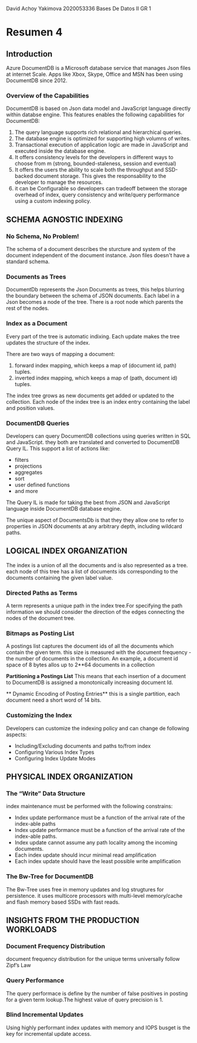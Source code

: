 David Achoy Yakimova
2020053336
Bases De Datos II GR 1
# Resumen 4

## Introduction
Azure DocumentDB is a Microsoft database service that manages Json files at internet Scale. Apps like Xbox, Skype, Office and MSN has been using DocumentDB since 2012. 
### Overview of the Capabilities
DocumentDB is based on Json data model and JavaScript language directly within databse engine. This features enables the following capabilities for DocumentDB:
1. The query language supports rich relational and hierarchical queries.
2. The database engine is optimized for supporting high volumns of writes.
3. Transactional execution of application logic are made in JavaScript and executed inside the database engine.
4. It offers consistency levels for the developers in different ways to choose from m (strong, bounded-staleness, session and eventual)
5. It offers the users the ability to scale both the
throughput and SSD-backed document storage. This gives the responsability to the developer to manage the resources.
6. it can be Configurable so developers can tradeoff between the storage overhead of index, query consistency and write/query performance using a custom indexing policy.

## SCHEMA AGNOSTIC INDEXING

### No Schema, No Problem!

The schema of a document describes the sturcture and system of the document independent of the document instance.
Json files doesn't have a standard schema. 

### Documents as Trees

DocumentDb represents the Json Documents as trees, this helps  blurring the boundary between the
schema of JSON documents. Each label in a Json becomes a node of the tree. There is a root node which parents the rest of the nodes.

### Index as a Document

Every part of the tree is automatic indixing. Each update makes the tree updates the structure of the index.

There are two ways of mapping a document:

1. forward index mapping, which keeps a map of  (document id, path) tuples.
2.  inverted index mapping, which keeps a map of (path, document id) tuples.


The index tree grows as new documents get added or updated to the collection. Each node of the index tree is an index entry containing the label and position values.

### DocumentDB Queries

Developers can query DocumentDB collections using queries written in SQL and JavaScript. they both are translated and converted to DocumentDB Query IL. This support a list of actions like:

- filters
- projections
- aggregates
- sort
- user defined functions 
- and more

The Query IL is made for taking the best from JSON and JavaScript language inside DocumentDB database engine. 

The unique aspect of DocumentsDb is that they they allow one to refer to properties in JSON documents at any arbitrary depth, including wildcard paths.

## LOGICAL INDEX ORGANIZATION

The index is a union of all the documents and is also represented as a tree. each node of this tree has a list of documents ids corresponding to the documents containing the given label value.

### Directed Paths as Terms
A term represents a unique path in the index tree.For specifying the path information we should consider the direction of the edges connecting the nodes of the document tree.

### Bitmaps as Posting List
A postings list captures the document ids of all the documents which contain the given term. this size is measured with the document frequency - the number of documents in the collection. An example, a document id space of 8 bytes allos up to 2**64 documents in a collection

**Partitioning a Postings List** This means that each insertion of a document to DocumentDB is assigned a monotonically increasing document Id.

** Dynamic Encoding of Posting Entries** this is a single partition, each document need a short word of 14 bits.

### Customizing the Index
Developers can customize the indexing policy and can change de following aspects:

- Including/Excluding documents and paths to/from index
- Configuring Various Index Types
- Configuring Index Update Modes

## PHYSICAL INDEX ORGANIZATION
### The “Write” Data Structure
index maintenance must be performed with the following constrains:

- Index update performance must be a function of the arrival rate of the index-able paths
- Index update performance must be a function of the arrival rate of the index-able paths.
- Index update cannot assume any path locality among the incoming documents. 
- Each index update should incur minimal read amplification
- Each index update should have the least possible write amplification


### The Bw-Tree for DocumentDB

The Bw-Tree uses free in memory updates and log strugtures for persistence. it uses multicore processors with multi-level memory/cache and flash memory based SSDs with fast reads.


## INSIGHTS FROM THE PRODUCTION WORKLOADS
### Document Frequency Distribution

document frequency distribution for the unique terms universally follow Zipf’s Law

### Query Performance
The query performace is define by the number of false positives in posting for a given term lookup.The highest value of query precision is 1.

### Blind Incremental Updates
Using highly performant index updates with memory and IOPS busget is the key for incremental update access.

